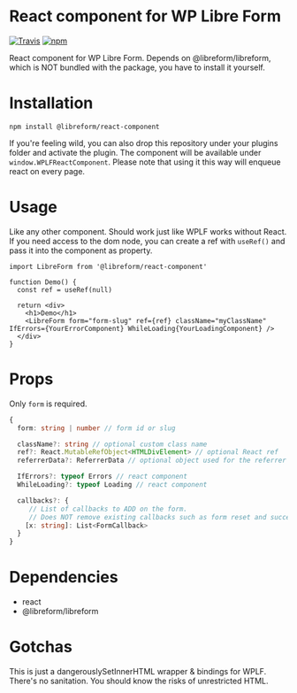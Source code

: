 # React component for WP Libre Form

[![Travis][build-badge]][build]
[![npm][npm-badge]][npm]

React component for WP Libre Form. Depends on @libreform/libreform, which is NOT bundled with the package, you have to install it yourself.

# Installation

`npm install @libreform/react-component`

If you're feeling wild, you can also drop this repository under your plugins folder and activate the plugin. The component will be available under `window.WPLFReactComponent`. Please note that using it this way will enqueue react on every page.

# Usage

Like any other component. Should work just like WPLF works without React. If you need access to the dom node, you can create a ref with `useRef()` and pass it into the component as property.

```
import LibreForm from '@libreform/react-component'

function Demo() {
  const ref = useRef(null)

  return <div>
    <h1>Demo</h1>
    <LibreForm form="form-slug" ref={ref} className="myClassName" IfErrors={YourErrorComponent} WhileLoading{YourLoadingComponent} />
  </div>
}

```

# Props

Only `form` is required.

```typescript
{
  form: string | number // form id or slug

  className?: string // optional custom class name
  ref?: React.MutableRefObject<HTMLDivElement> // optional React ref
  referrerData?: ReferrerData // optional object used for the referrer of the sub

  IfErrors?: typeof Errors // react component
  WhileLoading?: typeof Loading // react component

  callbacks?: {
     // List of callbacks to ADD on the form.
     // Does NOT remove existing callbacks such as form reset and success message.
    [x: string]: List<FormCallback>
  }
}
```

# Dependencies

- react
- @libreform/libreform

# Gotchas

This is just a dangerouslySetInnerHTML wrapper & bindings for WPLF. There's no sanitation. You should know the risks of unrestricted HTML.

[build-badge]: https://img.shields.io/travis/libreform/react-component/master.png?style=flat-square
[build]: https://travis-ci.org/libreform/react-component
[npm-badge]: https://img.shields.io/npm/v/@libreform/react-component.png?style=flat-square
[npm]: https://www.npmjs.org/package/@libreform/react-component
[coveralls-badge]: https://img.shields.io/coveralls/libreform/react-component/master.png?style=flat-square
[coveralls]: https://coveralls.io/github/libreform/react-component
